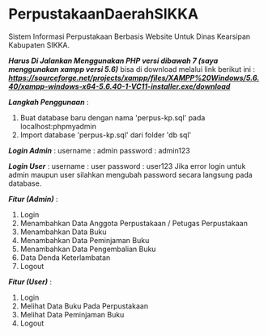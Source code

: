 # PerpustakaanDaerahSIKKA
Sistem Informasi Perpustakaan Berbasis Website Untuk Dinas Kearsipan Kabupaten SIKKA.

***Harus Di Jalankan Menggunakan PHP versi dibawah 7 (saya menggunakan xampp versi 5.6)***
bisa di download melalui link berikut ini : 
***https://sourceforge.net/projects/xampp/files/XAMPP%20Windows/5.6.40/xampp-windows-x64-5.6.40-1-VC11-installer.exe/download***

***Langkah Penggunaan*** :
1. Buat database baru dengan nama 'perpus-kp.sql' pada localhost:phpmyadmin
2. Import database 'perpus-kp.sql' dari folder 'db sql'

***Login Admin*** :
username : admin
password : admin123

***Login User*** :
username : user
password : user123
Jika error login untuk admin maupun user silahkan mengubah password secara langsung pada database.

***Fitur (Admin)*** :
1. Login
2. Menambahkan Data Anggota Perpustakaan / Petugas Perpustakaan
3. Menambahkan Data Buku
4. Menambahkan Data Peminjaman Buku
5. Menambahkan Data Pengembalian Buku
6. Data Denda Keterlambatan
7. Logout

***Fitur (User)*** :
1. Login
2. Melihat Data Buku Pada Perpustakaan
3. Melihat Data Peminjaman Buku
4. Logout







